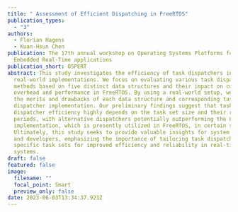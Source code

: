 ```yaml
---
title: " Assessment of Efficient Dispatching in FreeRTOS"
publication_types:
  - "3"
authors:
  - Florian Hagens
  - Kuan-Hsun Chen
publication: The 17th annual workshop on Operating Systems Platforms for
  Embedded Real-Time applications
publication_short: OSPERT
abstract: This study investigates the efficiency of task dispatchers in
  real-world implementations. We focus on evaluating various task dispatching
  methods based on five distinct data structures and their impact on computation
  overhead and performance in FreeRTOS. By using a real-world setup, we analyze
  the merits and drawbacks of each data structure and corresponding task
  dispatcher implementation. Our preliminary findings suggest that task
  dispatcher efficiency highly depends on the task set size and their respective
  periods, with alternative dispatchers potentially outperforming the List-based
  implementation, which is presently utilized in FreeRTOS, in certain scenarios.
  Ultimately, this study seeks to provide valuable insights for system designers
  and developers, emphasizing the importance of tailoring task dispatchers to
  specific task sets for improved efficiency and reliability in real-time
  systems.
draft: false
featured: false
image:
  filename: ""
  focal_point: Smart
  preview_only: false
date: 2023-06-03T13:34:37.921Z
---
```

